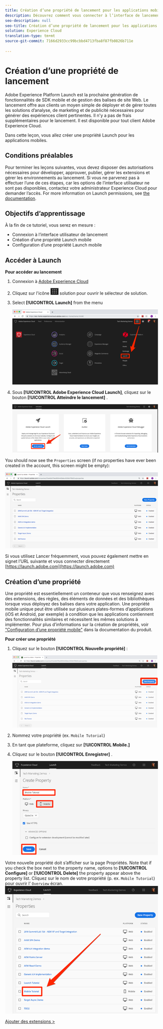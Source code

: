 ```yaml
---
title: Création d’une propriété de lancement pour les applications mobiles
description: Découvrez comment vous connecter à l’interface de lancement et créer une propriété de lancement mobile. Cette leçon fait partie du didacticiel Mise en oeuvre d’Experience Cloud dans les applications mobiles Android.
seo-description: null
seo-title: Création d’une propriété de lancement pour les applications mobiles
solution: Experience Cloud
translation-type: tm+mt
source-git-commit: 7166d2933cc99bcbbd4713fba8f87fb0826b711e

---
```



# Création d’une propriété de lancement

Adobe Experience Platform Launch est la prochaine génération de fonctionnalités de SDK mobile et de gestion des balises de site Web. Le lancement offre aux clients un moyen simple de déployer et de gérer toutes les solutions d’analyse, de marketing et de publicité nécessaires pour générer des expériences client pertinentes. Il n'y a pas de frais supplémentaires pour le lancement. Il est disponible pour tout client Adobe Experience Cloud.

Dans cette leçon, vous allez créer une propriété Launch pour les applications mobiles.

## Conditions préalables 

Pour terminer les leçons suivantes, vous devez disposer des autorisations nécessaires pour développer, approuver, publier, gérer les extensions et gérer les environnements au lancement. Si vous ne parvenez pas à effectuer l’une de ces étapes, car les options de l’interface utilisateur ne sont pas disponibles, contactez votre administrateur Experience Cloud pour demander l’accès. For more information on Launch permissions, see [the documentation](https://docs.adobe.com/content/help/en/launch/using/reference/admin/user-permissions.html).

## Objectifs d’apprentissage

À la fin de ce tutoriel, vous serez en mesure :

* Connexion à l’interface utilisateur de lancement
* Création d’une propriété Launch mobile
* Configuration d’une propriété Launch mobile

## Accéder à Launch

**Pour accéder au lancement**

1. Connexion à [Adobe Experience Cloud](https://experiencecloud.adobe.com)

1. Cliquez sur l'icône ![du sélecteur de](images/mobile-launch-solutionSwitcher.png) solution pour ouvrir le sélecteur de solution.

1. Select **[!UICONTROL Launch]** from the menu

   ![Ouvrez le sélecteur de solution à l’aide de l’icône et cliquez sur Activation.](images/mobile-launch-solutionSwitcherActivation.png)

1. Sous **[!UICONTROL Adobe Experience Cloud Launch]**, cliquez sur le bouton **[!UICONTROL Atteindre le lancement]** .

   ![Cliquez sur le bouton Lancer](images/mobile-launch-goToLaunch.png)

You should now see the `Properties` screen (if no properties have ever been created in the account, this screen might be empty):

![Écran Propriétés](images/mobile-launch-propertiesScreen.png)

Si vous utilisez Lancer fréquemment, vous pouvez également mettre en signet l’URL suivante et vous connecter directement [https://launch.adobe.com](https://launch.adobe.com)

## Création d’une propriété

Une propriété est essentiellement un conteneur que vous renseignez avec des extensions, des règles, des éléments de données et des bibliothèques lorsque vous déployez des balises dans votre application. Une propriété mobile unique peut être utilisée sur plusieurs plates-formes d’applications (iOS et Android, par exemple) à condition que les applications contiennent des fonctionnalités similaires et nécessitent les mêmes solutions à implémenter.  Pour plus d’informations sur la création de propriétés, voir ["Configuration d’une propriété mobile"](https://aep-sdks.gitbook.io/docs/getting-started/create-a-mobile-property) dans la documentation du produit.

**Pour créer une propriété**

1. Cliquez sur le bouton **[!UICONTROL Nouvelle propriété]** :

   ![Cliquez sur Nouvelle propriété](images/mobile-launch-addNewProperty.png)

1. Nommez votre propriété (ex. `Mobile Tutorial`)
1. En tant que plateforme, cliquez sur **[!UICONTROL Mobile.]**
1. Cliquez sur le bouton **[!UICONTROL Enregistrer]** .

   ![Créer une propriété](images/mobile-launch-newProperty.png)

Votre nouvelle propriété doit s’afficher sur la page Propriétés. Note that if you check the box next to the property name, options to **[!UICONTROL Configure]** or **[!UICONTROL Delete]** the property appear above the property list. Cliquez sur le nom de votre propriété (p. ex. `Mobile Tutorial`) pour ouvrir l’ `Overview` écran.
![Cliquez sur le nom de la propriété pour l’ouvrir.](images/mobile-launch-openProperty.png)

[Ajouter des extensions &gt;](launch-add-extensions.md)
